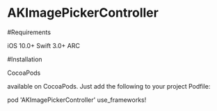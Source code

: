 # AKImagePickerController


#Requirements

iOS 10.0+
Swift 3.0+
ARC


#Installation

CocoaPods

available on CocoaPods. Just add the following to your project Podfile:

pod 'AKImagePickerController'
use_frameworks!
